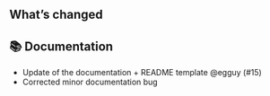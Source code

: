 ## What’s changed
## 📚 Documentation

- Update of the documentation + README template @egguy (#15)
- Corrected minor documentation bug
